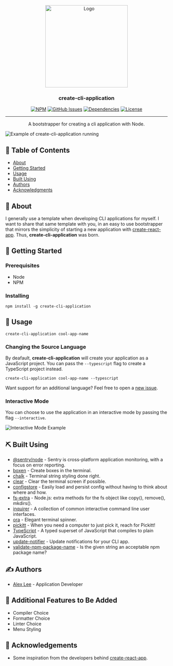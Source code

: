 <p align="center">
  <a href="https://github.com/alexlee-dev/create-cli-application" rel="noopener">
 <img width=256px height=256px src="https://res.cloudinary.com/alexlee-dev/image/upload/v1590513975/create-cli-application/proud.svg" alt="Logo"></a>
</p>

<h3 align="center">create-cli-application</h3>

<div align="center">

[![NPM](https://img.shields.io/npm/v/create-cli-application.svg)](https://www.npmjs.com/package/create-cli-application)
[![GitHub Issues](https://img.shields.io/github/issues/alexlee-dev/create-cli-application)](https://github.com/alexlee-dev/create-cli-application/issues)
[![Dependencies](https://img.shields.io/david/alexlee-dev/create-cli-application)](https://github.com/alexlee-dev/create-cli-application)
[![License](https://img.shields.io/badge/license-MIT-blue.svg)](/LICENSE)

</div>

---

<p align="center">A bootstrapper for creating a cli application with Node.
    <br> 
</p>

![Example of create-cli-application running](https://res.cloudinary.com/alexlee-dev/image/upload/v1590711256/create-cli-application/example.gif)

## 📝 Table of Contents

- [About](#about)
- [Getting Started](#getting_started)
- [Usage](#usage)
- [Built Using](#built_using)
- [Authors](#authors)
- [Acknowledgments](#acknowledgement)

## 🧐 About <a name = "about"></a>

I generally use a template when developing CLI applications for myself. I want to share that same template with you, in an easy to use bootstrapper that mirrors the simplicity of starting a new application with [create-react-app](https://github.com/facebook/create-react-app). Thus, **create-cli-application** was born.

## 🏁 Getting Started <a name = "getting_started"></a>

### Prerequisites

- Node
- NPM

### Installing

`npm install -g create-cli-application`

## 🎈 Usage <a name="usage"></a>

`create-cli-application cool-app-name`

### Changing the Source Language

By deafault, **create-cli-application** will create your application as a JavaScript project. You can pass the `--typescript` flag to create a TypeScript project instead.

`create-cli-application cool-app-name --typescript`

Want support for an additional language? Feel free to open a [new issue](https://github.com/alexlee-dev/create-cli-application/issues/new).

### Interactive Mode

You can choose to use the application in an interactive mode by passing the flag `--interactive`.

![Interactive Mode Example](https://res.cloudinary.com/alexlee-dev/image/upload/v1590763194/create-cli-application/interactive.gif)

## ⛏️ Built Using <a name = "built_using"></a>

- [@sentry/node](https://sentry.io/welcome/) - Sentry is cross-platform application monitoring, with a focus on error reporting.
- [boxen](https://github.com/sindresorhus/boxen) - Create boxes in the terminal.
- [chalk](https://github.com/chalk/chalk) - Terminal string styling done right.
- [clear](https://github.com/bahamas10/node-clear) - Clear the terminal screen if possible.
- [configstore](https://github.com/yeoman/configstore) - Easily load and persist config without having to think about where and how.
- [fs-extra](https://github.com/jprichardson/node-fs-extra) - Node.js: extra methods for the fs object like copy(), remove(), mkdirs().
- [inquirer](https://github.com/SBoudrias/Inquirer.js) - A collection of common interactive command line user interfaces.
- [ora](https://github.com/sindresorhus/ora) - Elegant terminal spinner.
- [pickitt](https://pickitt.netlify.com/) - When you need a computer to just pick it, reach for Pickitt!
- [TypeScript](https://www.typescriptlang.org/) - A typed superset of JavaScript that compiles to plain JavaScript.
- [update-notifier](https://github.com/yeoman/update-notifier) - Update notifications for your CLI app.
- [validate-npm-package-name](https://github.com/npm/validate-npm-package-name) - Is the given string an acceptable npm package name?

## ✍️ Authors <a name = "authors"></a>

- [Alex Lee](https://github.com/alexlee-dev) - Application Developer

## 🚀 Additional Features to Be Added

- Compiler Choice
- Formatter Choice
- Linter Choice
- Menu Styling

## 🎉 Acknowledgements <a name = "acknowledgement"></a>

- Some inspiration from the developers behind [create-react-app](https://github.com/facebook/create-react-app).
